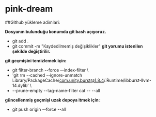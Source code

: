 # pink-dream

##Github yükleme adimlari: 

**Dosyanın bulunduğu konumda git bash açıyoruz.** 
- git add .
- git commit -m "Kaydedilmemiş değişiklikler" 
**git yorumu istenilen şekilde değiştirilir.**

**git geçmişini temizlemek için:**
- git filter-branch --force --index-filter \
- 'git rm --cached --ignore-unmatch Library/PackageCache/com.unity.burst@1.8.4/.Runtime/libburst-llvm-14.dylib' \
- --prune-empty --tag-name-filter cat -- --all

**güncellenmiş geçmişi uzak depoya itmek için:**
- git push origin --force --all

